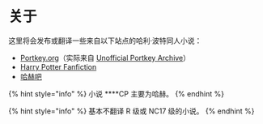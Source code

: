 # 关于

这里将会发布或翻译一些来自以下站点的哈利·波特同人小说：

* [Portkey.org](https://www.portkey.org/)（实际来自 [Unofficial Portkey Archive](https://www.portkey-archive.org/)）
* [Harry Potter Fanfiction](https://harrypotterfanfiction.com/)
* [哈赫吧](https://tieba.baidu.com/f?kw=%E5%93%88%E8%B5%AB&ie=utf-8)

{% hint style="info" %}
小说 ****CP 主要为哈赫。
{% endhint %}

{% hint style="info" %}
基本不翻译 R 级或 NC17 级的小说。
{% endhint %}

